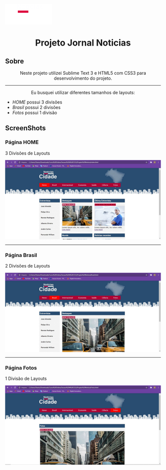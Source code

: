<img src="imagens/logo.png">

<h1 align="center">Projeto Jornal Noticias</h1>

<h2>Sobre</h2>

<p align="center">Neste projeto utilizei Sublime Text 3 e HTML5 com CSS3 para desenvolvimento do projeto. </p>

<hr>

<p align="center">Eu busquei utilizar diferentes tamanhos de layouts:</p>

<ul>
  <li><i>HOME</i> possui 3 divisões</li>
  <li><i>Brasil</i> possui 2 divisões</li>
   <li><i>Fotos</i> possui 1 divisão</li>
</ul>

<h2>ScreenShots</h2>

<h3>Página HOME</h3>
<p> 3 Divisões de Layouts</p>
<img src="imagens/ScreenShotHome.JPG">

<hr>

<h3>Página Brasil</h3>
<p> 2 Divisões de Layouts</p>
<img src="imagens/ScreenShotBrasil.JPG">

<hr>

<h3>Página Fotos</h3>
<p> 1 Divisão de Layouts</p>
<img src="imagens/ScreenShotFotos.JPG">

